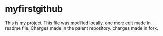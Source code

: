 # myfirstgithub
This is my project. This file was modified locally.
one more edit made in readme file.
Changes made in the parent repository.
changes made in fork.
